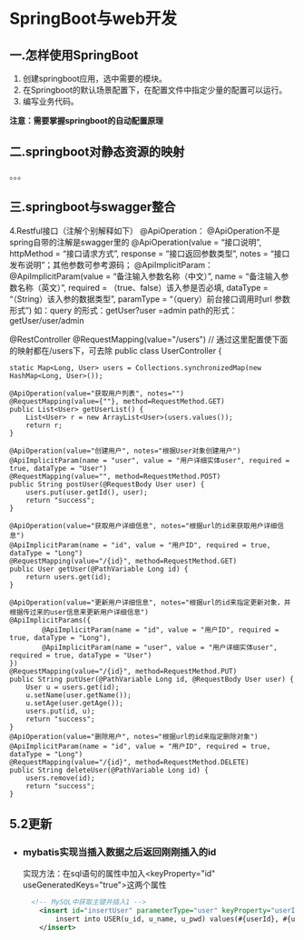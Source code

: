 #                     SpringBoot与web开发

## 一.怎样使用SpringBoot

1. 创建springboot应用，选中需要的模块。
2. 在Springboot的默认场景配置下，在配置文件中指定少量的配置可以运行。
3. 编写业务代码。

**注意：需要掌握springboot的自动配置原理**



## 二.springboot对静态资源的映射

。。。

## 三.springboot与swagger整合

4.Restful接口（注解个别解释如下）
@ApiOperation：
@ApiOperation不是spring自带的注解是swagger里的
@ApiOperation(value = “接口说明”, httpMethod = “接口请求方式”, response = “接口返回参数类型”, notes = “接口发布说明”；其他参数可参考源码；
@ApiImplicitParam：
@ApiImplicitParam(value = “备注输入参数名称（中文）”, name = “备注输入参数名称（英文）”, required = （true、false）该入参是否必填, dataType = “（String）该入参的数据类型”, paramType = “（query）前台接口调用时url 参数形式”)
如：query 的形式：getUser?user =admin
path的形式：getUser/user/admin

@RestController
@RequestMapping(value="/users")     // 通过这里配置使下面的映射都在/users下，可去除
public class UserController {

    static Map<Long, User> users = Collections.synchronizedMap(new HashMap<Long, User>());
    
    @ApiOperation(value="获取用户列表", notes="")
    @RequestMapping(value={""}, method=RequestMethod.GET)
    public List<User> getUserList() {
        List<User> r = new ArrayList<User>(users.values());
        return r;
    }
    
    @ApiOperation(value="创建用户", notes="根据User对象创建用户")
    @ApiImplicitParam(name = "user", value = "用户详细实体user", required = true, dataType = "User")
    @RequestMapping(value="", method=RequestMethod.POST)
    public String postUser(@RequestBody User user) {
        users.put(user.getId(), user);
        return "success";
    }
    
    @ApiOperation(value="获取用户详细信息", notes="根据url的id来获取用户详细信息")
    @ApiImplicitParam(name = "id", value = "用户ID", required = true, dataType = "Long")
    @RequestMapping(value="/{id}", method=RequestMethod.GET)
    public User getUser(@PathVariable Long id) {
        return users.get(id);
    }
    
    @ApiOperation(value="更新用户详细信息", notes="根据url的id来指定更新对象，并根据传过来的user信息来更新用户详细信息")
    @ApiImplicitParams({
            @ApiImplicitParam(name = "id", value = "用户ID", required = true, dataType = "Long"),
            @ApiImplicitParam(name = "user", value = "用户详细实体user", required = true, dataType = "User")
    })
    @RequestMapping(value="/{id}", method=RequestMethod.PUT)
    public String putUser(@PathVariable Long id, @RequestBody User user) {
        User u = users.get(id);
        u.setName(user.getName());
        u.setAge(user.getAge());
        users.put(id, u);
        return "success";
    }
    @ApiOperation(value="删除用户", notes="根据url的id来指定删除对象")
    @ApiImplicitParam(name = "id", value = "用户ID", required = true, dataType = "Long")
    @RequestMapping(value="/{id}", method=RequestMethod.DELETE)
    public String deleteUser(@PathVariable Long id) {
        users.remove(id);
        return "success";
    }



## 5.2更新

- ### mybatis实现当插入数据之后返回刚刚插入的id

  实现方法：在sql语句的属性中加入<keyProperty="id" useGeneratedKeys="true">这两个属性

  ```xml
    <!-- MySQL中获取主键并插入1 -->
      <insert id="insertUser" parameterType="user" keyProperty="userId" useGeneratedKeys="true">
          insert into USER(u_id, u_name, u_pwd) values(#{userId}, #{userName}, #{userPassword})
      </insert>
  ```

  